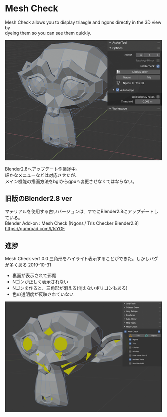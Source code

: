 # Mesh Check

Mesh Check allows you to display triangle and ngons directly in the 3D view by<br />
dyeing them so you can see them quickly.<br />

<img  src="doc/mesh_check.gif" alt="" /><br />

Blender2.8へアップデート作業途中。<br />
細かなメニューなどは対応させたが、<br />
メイン機能の描画方法をbglからgpuへ変更させなくてはならない。<br />


## 旧版のBlender2.8 ver

マテリアルを使用する古いバージョンは、すでにBlender2.8にアップデートしている。<br />
Blender Add-on : Mesh Check [Ngons / Tris Checker Blender2.8]<br />
https://gumroad.com/l/tsYGF


## 進捗

Mesh Check ver1.0.0 三角形をハイライト表示することができた。しかしバグが多くある
2019-10-31
- 裏面が表示されて邪魔
- Nゴンが正しく表示されない
- Nゴンを作ると、三角形が消える(消えないポリゴンもある)
- 色の透明度が反映されていない

<img  src="doc/sintyoku-2019-10-31.png" alt="" /><br />
